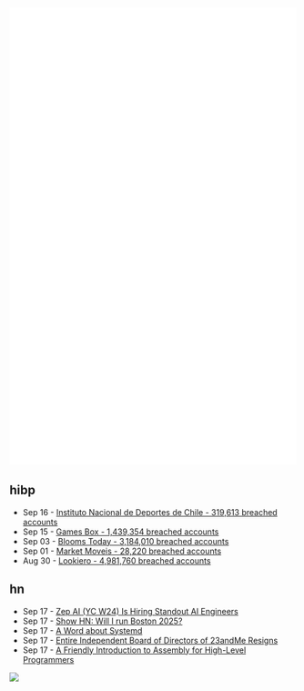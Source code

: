 ![Metrics](https://raw.githubusercontent.com/phixion/phixion/master/metrics.svg)

## hibp

<!--
for https://github.com/phixion/phixion/blob/main/.github/workflows/feeds.yml
-->
<!--START_SECTION:haveibeenpwnd-->
- Sep 16 - [Instituto Nacional de Deportes de Chile - 319,613 breached accounts](https://haveibeenpwned.com/PwnedWebsites#InstitutoNacionalDeDeportesDeChile)
- Sep 15 - [Games Box - 1,439,354 breached accounts](https://haveibeenpwned.com/PwnedWebsites#GamesBox)
- Sep 03 - [Blooms Today - 3,184,010 breached accounts](https://haveibeenpwned.com/PwnedWebsites#BloomsToday)
- Sep 01 - [Market Moveis - 28,220 breached accounts](https://haveibeenpwned.com/PwnedWebsites#MarketMoveis)
- Aug 30 - [Lookiero - 4,981,760 breached accounts](https://haveibeenpwned.com/PwnedWebsites#Lookiero)
<!--END_SECTION:haveibeenpwnd-->

## hn

<!--
for https://github.com/phixion/phixion/blob/main/.github/workflows/feeds.yml
-->
<!--START_SECTION:hn-->
- Sep 17 - [Zep AI (YC W24) Is Hiring Standout AI Engineers](https://www.ycombinator.com/companies/zep-ai/jobs/llCvskY-ai-engineer)
- Sep 17 - [Show HN: Will I run Boston 2025?](https://getfast.ai/boston2025/)
- Sep 17 - [A Word about Systemd](https://skarnet.org/software/systemd.html)
- Sep 17 - [Entire Independent Board of Directors of 23andMe Resigns](https://investors.23andme.com/news-releases/news-release-details/independent-directors-23andme-resign-board/)
- Sep 17 - [A Friendly Introduction to Assembly for High-Level Programmers](https://shikaan.github.io/assembly/x86/guide/2024/09/08/x86-64-introduction-hello.html)
<!--END_SECTION:hn-->

<!--
for https://yhype.me
-->
![](https://hit.yhype.me/github/profile?user_id=13013670)
